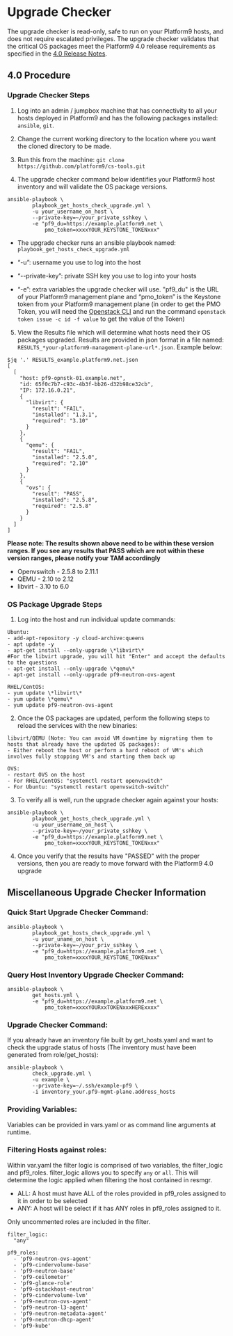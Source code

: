 # Upgrade Checker
The upgrade checker is read-only, safe to run on your Platform9 hosts, and does not require escalated privileges. The upgrade checker validates that the critical OS packages meet the Platform9 4.0 release requirements as specified in the [4.0 Release Notes](https://docs.platform9.com/support/platform9-4-0-release-notes/).

## 4.0 Procedure
### Upgrade Checker Steps
1. Log into an admin / jumpbox machine that has connectivity to all your hosts deployed in Platform9 and has the following packages installed: `ansible`, `git`.

2. Change the current working directory to the location where you want the cloned directory to be made.

3. Run this from the machine: `git clone https://github.com/platform9/cs-tools.git`

4. The upgrade checker command below identifies your Platform9 host inventory and will validate the OS package versions.
```
ansible-playbook \
        playbook_get_hosts_check_upgrade.yml \
        -u your_username_on_host \
        --private-key=~/your_private_sshkey \
        -e "pf9_du=https://example.platform9.net \
            pmo_token=xxxxYOUR_KEYSTONE_TOKENxxx"
```
- The upgrade checker runs an ansible playbook named: `playbook_get_hosts_check_upgrade.yml`

- “-u”: username you use to log into the host

- “--private-key”: private SSH key you use to log into your hosts

- “-e”: extra variables the upgrade checker will use. "pf9_du" is the URL of your Platform9 management plane and “pmo_token” is the Keystone token from your Platform9 management plane (in order to get the PMO Token, you will need the [Openstack CLI](https://docs.platform9.com/support/getting-started-with-the-openstack-command-line/) and run the command `openstack token issue -c id -f value` to get the value of the Token)

5. View the Results file which will determine what hosts need their OS packages upgraded. Results are provided in json format in a file named: `RESULTS_*your-platform9-management-plane-url*.json`. Example below: 
```
$jq '.' RESULTS_example.platform9.net.json
[
  [
    "host: pf9-opnstk-01.example.net",
    "id: 65f0c7b7-c93c-4b3f-bb26-d32b98ce32cb",
    "IP: 172.16.0.21",
    {
      "libvirt": {
        "result": "FAIL",
        "installed": "1.3.1",
        "required": "3.10"
      }
    },
    {
      "qemu": {
        "result": "FAIL",
        "installed": "2.5.0",
        "required": "2.10"
      }
    },
    {
      "ovs": {
        "result": "PASS",
        "installed": "2.5.8",
        "required": "2.5.8"
      }
    }
  ]
]
```
**Please note: The results shown above need to be within these version ranges. If you see any results that PASS which are not within these version ranges, please notify your TAM accordingly**
- Openvswitch - 2.5.8 to 2.11.1
- QEMU - 2.10 to 2.12
- libvirt - 3.10 to 6.0

### OS Package Upgrade Steps

1. Log into the host and run individual update commands:
```
Ubuntu: 
- add-apt-repository -y cloud-archive:queens
- apt update -y
- apt-get install --only-upgrade \*libvirt\*
#For the libvirt upgrade, you will hit "Enter" and accept the defaults to the questions
- apt-get install --only-upgrade \*qemu\*
- apt-get install --only-upgrade pf9-neutron-ovs-agent

RHEL/CentOS:
- yum update \*libvirt\*
- yum update \*qemu\*
- yum update pf9-neutron-ovs-agent
```
2. Once the OS packages are updated, perform the following steps to reload the services with the new binaries:
```
libvirt/QEMU (Note: You can avoid VM downtime by migrating them to hosts that already have the updated OS packages):
- Either reboot the host or perform a hard reboot of VM's which involves fully stopping VM's and starting them back up

OVS:
- restart OVS on the host
- For RHEL/CentOS: "systemctl restart openvswitch"
- For Ubuntu: "systemctl restart openvswitch-switch"
```
3. To verify all is well, run the upgrade checker again against your hosts:
```
ansible-playbook \
        playbook_get_hosts_check_upgrade.yml \
        -u your_username_on_host \
        --private-key=~/your_private_sshkey \
        -e "pf9_du=https://example.platform9.net \
            pmo_token=xxxxYOUR_KEYSTONE_TOKENxxx"
```
4. Once you verify that the results have "PASSED" with the proper versions, then you are ready to move forward with the Platform9 4.0 upgrade 


## Miscellaneous Upgrade Checker Information
### Quick Start Upgrade Checker Command:
```
ansible-playbook \
        playbook_get_hosts_check_upgrade.yml \
        -u your_uname_on_host \
        --private-key=~/your_priv_sshkey \
        -e "pf9_du=https://example.platform9.net \
            pmo_token=xxxxYOUR_KEYSTONE_TOKENxxx"
```

### Query Host Inventory Upgrade Checker Command:
```
ansible-playbook \
        get_hosts.yml \
        -e "pf9_du=https://example.platform9.net \
            pmo_token=xxxxYOURxxTOKENxxxHERExxxx"
```

### Upgrade Checker Command:
If you already have an inventory file built by get_hosts.yaml and want to check the upgrade status of hosts (The inventory must have been generated from role/get_hosts):
```
ansible-playbook \
        check_upgrade.yml \
        -u example \
        --private-key=~/.ssh/example-pf9 \
        -i inventory_your.pf9-mgmt-plane.address_hosts
```

### Providing Variables:
Variables can be provided in vars.yaml or as command line arguments at runtime. 

### Filtering Hosts against roles:
Within var.yaml the filter logic is comprised of two variables, the filter_logic and pf9_roles.
filter_logic allows you to specify `any` or `all`. This will determine the logic applied when filtering the host contained in resmgr.
- ALL:
    A host must have ALL of the roles provided in pf9_roles assigned to it in order to be selected
- ANY:
    A host will be select if it has ANY roles in pf9_roles assigned to it.

Only uncommented roles are included in the filter.
```
filter_logic:
  "any"

pf9_roles:
  - 'pf9-neutron-ovs-agent'
  - 'pf9-cindervolume-base'
  - 'pf9-neutron-base'
  - 'pf9-ceilometer'
  - 'pf9-glance-role'
  - 'pf9-ostackhost-neutron'
  - 'pf9-cindervolume-lvm'
  - 'pf9-neutron-ovs-agent'
  - 'pf9-neutron-l3-agent'
  - 'pf9-neutron-metadata-agent'
  - 'pf9-neutron-dhcp-agent'
  - 'pf9-kube'
```
